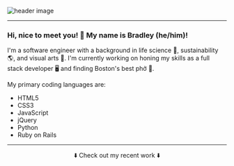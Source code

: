 ![header image](https://bradleymather.com/wp-content/uploads/2022/05/Bradley-R-Mather-1.png)  


---  
  

### Hi, nice to meet you! 👋  My name is Bradley (he/him)!

I'm a software engineer with a background in life science 🧬, sustainability 🌎, and visual arts 🕺. I'm currently working on honing my skills as a full stack developer 🖥 and finding Boston's best phở 🍜.

My primary coding languages are:  
- HTML5  
- CSS3  
- JavaScript  
- jQuery  
- Python  
- Ruby on Rails 


---  
  

<p align="center">⬇️ Check out my recent work ⬇️</p>


<!--
**bmather02/bmather02** is a ✨ _special_ ✨ repository because its `README.md` (this file) appears on your GitHub profile.

Here are some ideas to get you started:

- 🔭 I’m currently working on ...
- 🌱 I’m currently learning ...
- 👯 I’m looking to collaborate on ...
- 🤔 I’m looking for help with ...
- 💬 Ask me about ...
- 📫 How to reach me: ...
- 😄 Pronouns: ...
- ⚡ Fun fact: ...
-->
